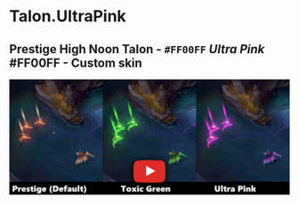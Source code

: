 # Talon.UltraPink

## Prestige High Noon Talon - `#FF00FF` **_Ultra Pink_** #FF00FF - Custom skin

[![IMAGE ALT TEXT HERE](./readme_picture.png)](https://www.youtube.com/watch?v=hdWnTyzXnX8)
